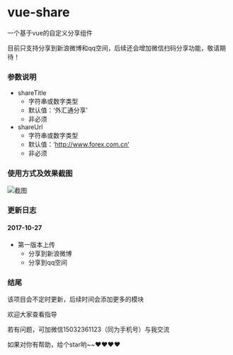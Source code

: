 # vue-share
一个基于vue的自定义分享组件

目前只支持分享到新浪微博和qq空间，后续还会增加微信扫码分享功能，敬请期待！


### 参数说明
- shareTitle
    - 字符串或数字类型
    - 默认值：‘外汇通分享’
    - 非必须
- shareUrl
    - 字符串或数字类型
    - 默认值：‘http://www.forex.com.cn’
    - 非必须



### 使用方式及效果截图
![截图](https://raw.githubusercontent.com/yezihaohao/yezihaohao.github.io/master/imgs/rd1.gif)



### 更新日志

#### 2017-10-27
- 第一版本上传
    - 分享到新浪微博
    - 分享到qq空间


### 结尾
该项目会不定时更新，后续时间会添加更多的模块

欢迎大家查看指导

若有问题，可加微信15032361123（同为手机号）与我交流

如果对你有帮助，给个star哟~~❤️❤️❤️❤️